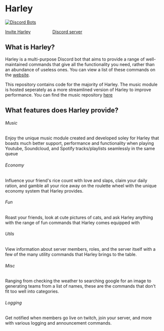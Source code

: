 # Harley
[![Discord Bots](https://discordbots.org/api/widget/300828323443900416.svg)](https://discordbots.org/bot/300828323443900416)

[Invite Harley](https://discordapp.com/oauth2/authorize?client_id=300828323443900416&scope=bot&permissions=305654848)&nbsp;&nbsp;&nbsp;&nbsp;&nbsp;&nbsp;&nbsp;&nbsp;&nbsp;&nbsp;&nbsp;&nbsp;&nbsp;&nbsp;&nbsp;&nbsp;&nbsp;&nbsp;[Discord server](https://discord.gg/Wy5AjGS)

## What is Harley?
Harley is a multi-purpose Discord bot that aims to provide a range of well-maintained commands that give all the functionality you need, rather than an abundance of useless ones.
You can view a list of these commands on the [website](https://www.harleybot.me).

This repository contains code for the majority of Harley.  The music module is hosted seperately as a more streamlined version of Harley to improve performance.
You can find the music repository [here](https://github.com/Zebebles/Harley_Music)

## What features does Harley provide?
###### Music
Enjoy the unique music module created and developed soley for Harley that boasts much better support, performance and functionality when playing Youtube, Soundcloud, and Spotify tracks/playlists seamlessly in the same queue

###### Economy
Influence your friend's rice count with love and slaps, claim your daily ration, and gamble all your rice away on the roulette wheel with the unique economy system that Harley provides.

###### Fun
Roast your friends, look at cute pictures of cats, and ask Harley anything with the range of fun commands that Harley comes equipped with

###### Utils
View information about server members, roles, and the server itself with a few of the many utility commands that Harley brings to the table.

###### Misc
Ranging from checking the weather to searching google for an image to generating teams from a list of names, these are the commands that don't fit too well into categories.

###### Logging
Get notified when members go live on twitch, join your server, and more with various logging and announcement commands.
